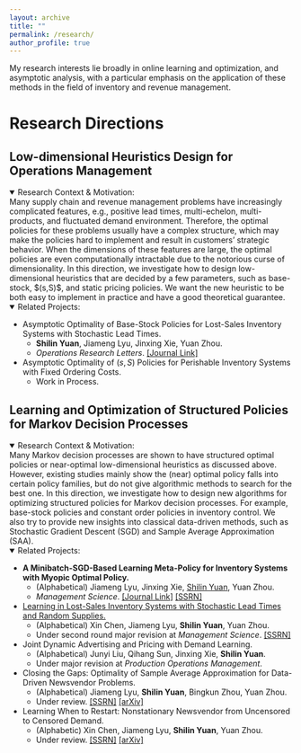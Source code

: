 ```yaml
---
layout: archive
title: ""
permalink: /research/
author_profile: true
---
```

My research interests lie broadly in online learning and optimization, and asymptotic analysis, with a particular emphasis on the application of these methods in the field of inventory and revenue management.


Research Directions
==============

Low-dimensional Heuristics Design for Operations Management
--------
<details open>
  <summary> Research Context & Motivation: </summary>
  Many supply chain and revenue management problems have increasingly complicated features, e.g., positive lead times, multi-echelon, multi-products, and fluctuated demand environment. Therefore, the optimal policies for these problems usually have a complex structure, which may make the policies hard to implement and result in customers’ strategic behavior. When the dimensions of these features are large, the optimal policies are even computationally intractable due to the notorious curse of dimensionality. In this direction, we investigate how to design low-dimensional heuristics that are decided by a few parameters, such as base-stock, $(s,S)$, and static pricing policies. We want the new heuristic to be both easy to implement in practice and have a good theoretical guarantee.
</details open>

<details open>
  <summary> Related Projects: </summary>
  
* Asymptotic Optimality of Base-Stock Policies for Lost-Sales Inventory Systems with Stochastic Lead Times.
  - **Shilin Yuan**, Jiameng Lyu, Jinxing Xie, Yuan Zhou.
  - *Operations Research Letters*. [[Journal Link]](https://www.sciencedirect.com/science/article/abs/pii/S0167637724001329)
* Asymptotic Optimality of $(s,S)$ Policies for Perishable Inventory Systems with Fixed Ordering Costs.
  - Work in Process.
</details open>




Learning and Optimization of Structured Policies for Markov Decision Processes
--------

<details open>
  <summary> Research Context & Motivation: </summary>
  Many Markov decision processes are shown to have structured optimal policies or near-optimal low-dimensional heuristics as discussed above. However, existing studies mainly show the (near) optimal policy falls into certain policy families, but do not give algorithmic methods to search for the best one. In this direction, we investigate how to design new algorithms for optimizing structured policies for Markov decision processes. For example, base-stock policies and constant order policies in inventory control. We also try to provide new insights into classical data-driven methods, such as Stochastic Gradient Descent (SGD) and Sample Average Approximation (SAA).
</details open>

<details open>
  <summary> Related Projects: </summary>
  
* **A Minibatch-SGD-Based Learning Meta-Policy for Inventory Systems with Myopic Optimal Policy.**
  - (Alphabetical) Jiameng Lyu, Jinxing Xie, <ins>Shilin Yuan</ins>, Yuan Zhou.
  - *Management Science*. [[Journal Link]](https://pubsonline.informs.org/doi/abs/10.1287/mnsc.2023.00920) [[SSRN]](https://papers.ssrn.com/sol3/papers.cfm?abstract_id=4390778)
* <ins>Learning in Lost-Sales Inventory Systems with Stochastic Lead Times and Random Supplies.</ins> 
  - (Alphabetical) Xin Chen, Jiameng Lyu, **Shilin Yuan**, Yuan Zhou.
  - Under second round major revision at *Management Science*. [[SSRN]](https://papers.ssrn.com/sol3/papers.cfm?abstract_id=4671416)
* Joint Dynamic Advertising and Pricing with Demand Learning. 
  - (Alphabetical) Junyi Liu, Qihang Sun, Jinxing Xie, **Shilin Yuan**.
  - Under major revision at *Production Operations Management*.
* Closing the Gaps: Optimality of Sample Average Approximation for Data-Driven Newsvendor Problems. 
  - (Alphabetical) Jiameng Lyu, **Shilin Yuan**, Bingkun Zhou, Yuan Zhou.
  - Under review. [[SSRN]](https://papers.ssrn.com/sol3/papers.cfm?abstract_id=4880063) [[arXiv]](http://arxiv.org/abs/2407.04900)
* Learning When to Restart: Nonstationary Newsvendor from Uncensored to Censored Demand.
  - (Alphabetic) Xin Chen, Jiameng Lyu, **Shilin Yuan**, Yuan Zhou.
  - Under review. [[SSRN]](https://papers.ssrn.com/sol3/papers.cfm?abstract_id=5519298) [[arXiv]](https://arxiv.org/abs/2509.18709)
</details open>



